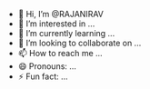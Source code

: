 - 👋 Hi, I’m @RAJANIRAV
- 👀 I’m interested in ...
- 🌱 I’m currently learning ...
- 💞️ I’m looking to collaborate on ...
- 📫 How to reach me ...
- 😄 Pronouns: ...
- ⚡ Fun fact: ...

<!---
RAJANIRAV/RAJANIRAV is a ✨ special ✨ repository because its `README.md` (this file) appears on your GitHub profile.
You can click the Preview link to take a look at your changes.
--->
